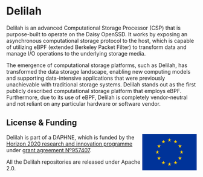 # Delilah

Delilah is an advanced Computational Storage Processor (CSP) that is purpose-built to operate on the Daisy OpenSSD. It works by exposing an asynchronous computational storage protocol to the host, which is capable of utilizing eBPF (extended Berkeley Packet Filter) to transform data and manage I/O operations to the underlying storage media.

The emergence of computational storage platforms, such as Delilah, has transformed the data storage landscape, enabling new computing models and supporting data-intensive applications that were previously unachievable with traditional storage systems. Delilah stands out as the first publicly described computational storage platform that employs eBPF. Furthermore, due to its use of eBPF, Delilah is completely vendor-neutral and not reliant on any particular hardware or software vendor.

## License & Funding

[<img src="media/europe.svg" height="96" align="right" alt="European emblem">](https://ec.europa.eu/)

Delilah is part of a DAPHNE, which is funded by the [Horizon 2020 research and innovation programme](https://ec.europa.eu/programmes/horizon2020/) under [grant agreement Nº957407](https://cordis.europa.eu/project/id/957407).

All the Delilah repositories are released under Apache 2.0.
